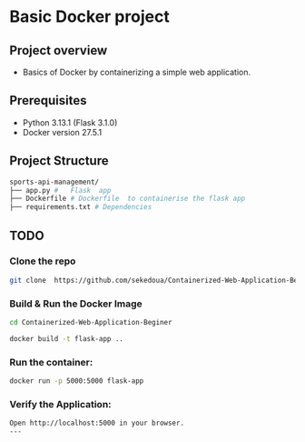 #  Basic Docker project

## **Project overview**
 * Basics of Docker by containerizing a simple web application.
 
## **Prerequisites**

* Python  3.13.1 (Flask 3.1.0) 
* Docker version 27.5.1

## **Project Structure**

```bash
sports-api-management/
├── app.py #   Flask  app
├── Dockerfile # Dockerfile  to containerise the flask app
├── requirements.txt # Dependencies 
```
## **TODO**

### **Clone the repo**
```bash
git clone  https://github.com/sekedoua/Containerized-Web-Application-Beginer.git
```
### **Build & Run the Docker Image**
```bash
cd Containerized-Web-Application-Beginer

docker build -t flask-app ..
```
### **Run the container:**
```bash
docker run -p 5000:5000 flask-app
```

### **Verify the Application:**
```bash
Open http://localhost:5000 in your browser.
---